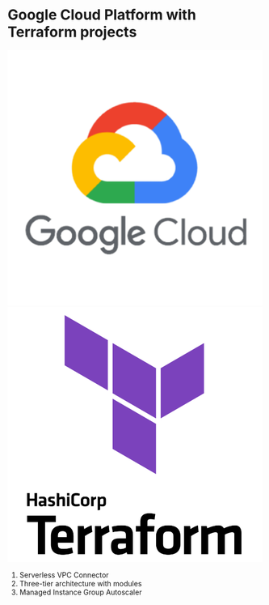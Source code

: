 # Google Cloud Platform with Terraform projects


![img](Google-Cloud-Logo.png) ![img](terraform-hashicorp-logo.png)

1. Serverless VPC Connector
2. Three-tier architecture with modules
3. Managed Instance Group Autoscaler
